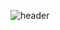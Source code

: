 ![header](https://capsule-render.vercel.app/api?type=cylinder&color=7f03fc&text=Hi!&desc=This%20page%20is%20my%20github%20profile.%20Welcome%20for%20inviting!&fontColor=000000&height=250&fontSize=115&fontAlign=25&descAlign=63&descAlignY=30)

